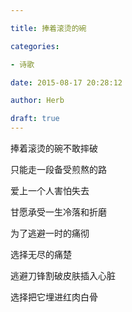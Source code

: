 ```yaml
---

title: 捧着滚烫的碗

categories:

- 诗歌

date: 2015-08-17 20:28:12

author: Herb

draft: true
---
```




捧着滚烫的碗不敢摔破



只能走一段备受煎熬的路



爱上一个人害怕失去



甘愿承受一生冷落和折磨



为了逃避一时的痛彻



选择无尽的痛楚



逃避刀锋割破皮肤插入心脏



选择把它埋进红肉白骨